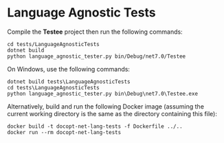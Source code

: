 Language Agnostic Tests
=======================

Compile the **Testee** project then run the following commands:

    cd tests/LanguageAgnosticTests
    dotnet build
    python language_agnostic_tester.py bin/Debug/net7.0/Testee

On Windows, use the following commands:

    dotnet build tests\LanguageAgnosticTests
    cd tests\LanguageAgnosticTests
    python language_agnostic_tester.py bin\Debug\net7.0\Testee.exe

Alternatively, build and run the following Docker image (assuming the current
working directory is the same as the directory containing this file):

    docker build -t docopt-net-lang-tests -f Dockerfile ../..
    docker run --rm docopt-net-lang-tests

